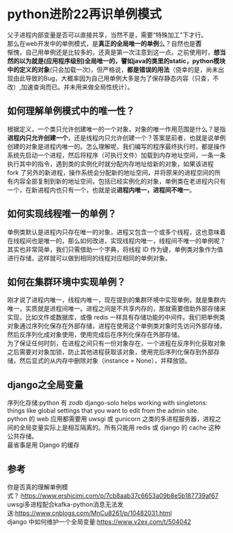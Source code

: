 # python进阶22再识单例模式
父子进程内部变量是否可以直接共享，当然不是，需要“特殊加工"下才行。  
那么在web开发中的单例模式，是**真正的全局唯一的单例**么？自然也是**否**   
惭愧，自己用单例还是比较多的，还真是第一次注意到这一点。之前使用时，**想当然的以为就是(应用程序级别)全局唯一的，譬如java的类里的static，python模块中的定义的对象**(只会加载一次)，但严格说，**都是错误的用法**（侥幸的是，尚未出现由此导致的Bug，大概率因为自己用单例大多是为了保存静态内容（只查，不改）,加速查询而已。并未用来做全局性统计）。  

## 如何理解单例模式中的唯一性？
根据定义，一个类只允许创建唯一的一个对象，对象的唯一作用范围是什么？是指**进程内只允许创建一个**，还是线程内只允许创建一个？答案是前者，也就是说单例创建的对象是进程内唯一的。怎么理解呢，我们编写的程序最终执行时，都是操作系统先启动一个进程，然后将程序（可执行文件）加载到内存地址空间，一条一条执行其中的指令，遇到类的实例化时就分配内存地址给新的对象，如果该进程 fork 了另外的新进程，操作系统会分配新的地址空间，并将原来的进程空间的所有内容全部复制到新的地址空间，包括已经实例化的对象，单例类在老进程内只有一个，在新进程内也只有一个，也就是说**进程内唯一，进程间不唯一**。  

## 如何实现线程唯一的单例？
单例类默认是进程内只存在唯一的对象，进程又包含一个或多个线程，这也意味着在线程间也是唯一的，那么如何改进，实现线程内唯一，线程间不唯一的单例呢？其实也非常简单，我们只需借助一个字典，将线程 ID 作为键，单例类对象作为值进行存储，这样就可以做到相同的线程对应相同的单例对象。  

## 如何在集群环境中实现单例？
刚才说了进程内唯一，线程内唯一，现在提到的集群环境中实现单例，就是集群内唯一，实质就是进程间唯一。进程之间是不共享内存的，那就需要借助外部存储来实现，比如文件或数据库，或像 redis 一样具有存储功能的中间件。我们把单例类对象通过序列化保存在外部存储，进程在使用这个单例类对象时先访问外部存储，然后反序列化成对象使用，使用完成后在序列化保存在外部存储。   
为了保证任何时刻，在进程之间只有一份对象存在，一个进程在反序列化获取对象之后需要对对象加锁，防止其他进程获取该对象，使用完后序列化保存到外部存储，然后显式的从内存中删除对象（instance = None），并释放锁。  
## django之全局变量
序列化存储:python 有 zodb
django-solo helps working with singletons: things like global settings that you want to edit from the admin site.  
python 的 web 应用都需要用 uwsgi 或 gunicorn 之类的多进程服务器，进程之间的全局变量实际上是相互隔离的。所有只能用 redis 或 django 的 cache 这种公共存储。  
最省事是用 Django 的缓存  

## 参考
你是否真的理解单例模式？:https://www.ershicimi.com/p/7cb8aab37c6653a09b8e5b187739af67  
uwsgi多进程配合kafka-python消息无法发送:https://www.cnblogs.com/MnCu8261/p/10482031.html  
django 中如何维护一个全局变量:https://www.v2ex.com/t/504042  